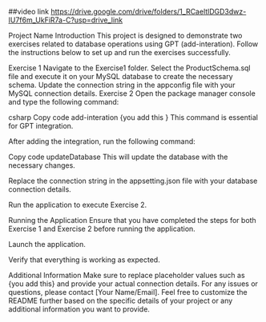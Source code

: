 ##video link 
https://drive.google.com/drive/folders/1_RCaeltlDGD3dwz-IU7f6m_UkFiR7a-C?usp=drive_link



Project Name
Introduction
This project is designed to demonstrate two exercises related to database operations using GPT (add-interation). Follow the instructions below to set up and run the exercises successfully.

Exercise 1
Navigate to the Exercise1 folder.
Select the ProductSchema.sql file and execute it on your MySQL database to create the necessary schema.
Update the connection string in the appconfig file with your MySQL connection details.
Exercise 2
Open the package manager console and type the following command:

csharp
Copy code
add-interation {you add this }
This command is essential for GPT integration.

After adding the integration, run the following command:

Copy code
updateDatabase
This will update the database with the necessary changes.

Replace the connection string in the appsetting.json file with your database connection details.

Run the application to execute Exercise 2.

Running the Application
Ensure that you have completed the steps for both Exercise 1 and Exercise 2 before running the application.

Launch the application.

Verify that everything is working as expected.

Additional Information
Make sure to replace placeholder values such as {you add this} and provide your actual connection details.
For any issues or questions, please contact [Your Name/Email].
Feel free to customize the README further based on the specific details of your project or any additional information you want to provide.